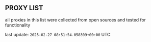 ## PROXY LIST

all proxies in this list were collected from open sources and tested for functionality

last update: `2025-02-27 08:51:54.058309+00:00` UTC